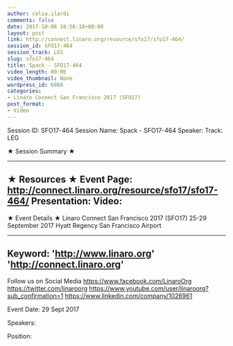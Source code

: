 ```yaml
---
author: celia.ilardi
comments: false
date: 2017-10-06 16:56:18+00:00
layout: post
link: http://connect.linaro.org/resource/sfo17/sfo17-464/
session_id: SFO17-464
session_track: LEG
slug: sfo17-464
title: Spack - SFO17-464
video_length: 00:00
video_thumbnail: None
wordpress_id: 6866
categories:
- Linaro Connect San Francisco 2017 (SFO17)
post_format:
- Video
---
```


Session ID: SFO17-464
Session Name: Spack - SFO17-464
Speaker: 
Track: LEG


★ Session Summary ★

---------------------------------------------------
★ Resources ★
Event Page: http://connect.linaro.org/resource/sfo17/sfo17-464/
Presentation: 
Video: 
 ---------------------------------------------------

★ Event Details ★
Linaro Connect San Francisco 2017 (SFO17)
25-29 September 2017
Hyatt Regency San Francisco Airport

---------------------------------------------------
Keyword: 
'http://www.linaro.org'
'http://connect.linaro.org'
---------------------------------------------------
Follow us on Social Media
https://www.facebook.com/LinaroOrg
https://twitter.com/linaroorg
https://www.youtube.com/user/linaroorg?sub_confirmation=1
https://www.linkedin.com/company/1026961

Event Date: 29 Sept 2017

Speakers: 

Position: 
